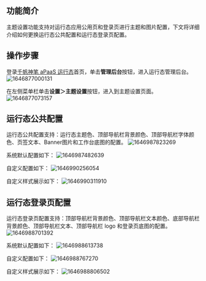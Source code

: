 ## 功能简介

主题设置功能支持对运行态应用公用页和登录页进行主题和图片配置，下文将详细介绍如何更换运行态公共配置和运行态登录页配置。

## 操作步骤

登录[千帆神笔 aPaaS 运行态](https://apaas.weworkpro.tencent-cloud.com/1478205356919349334/main/)首页，单击**管理后台**按钮，进入运行态管理后台。
![1646877000131](https://qcloudimg.tencent-cloud.cn/raw/ebcf3114b445e4a86a6044842d633e1b.png)

在左侧菜单栏单击**设置＞主题设置**按钮，进入到主题设置页面。
![1646877073157](https://qcloudimg.tencent-cloud.cn/raw/f6d96021e5f83f490b7ad24a61cc2268.png)

## 运行态公共配置

运行态公共配置支持：运行态主题色、顶部导航栏背景颜色、顶部导航栏字体颜色、页签文本、Banner图片和工作台底图的配置。
![1646987823269](https://qcloudimg.tencent-cloud.cn/raw/92004fb105297033cf7844d17133c43b.png)

系统默认配置如下：
![1646987482639](https://qcloudimg.tencent-cloud.cn/raw/8b3ad526b33a1108de940d05baf56b63.png)

自定义配置如下：
![1646990256054](https://qcloudimg.tencent-cloud.cn/raw/68089496508d292948ae98762ad629de.png)

自定义样式展示如下：
![1646990311910](https://qcloudimg.tencent-cloud.cn/raw/ec299d85465b69bc12b99b882d168809.png)

## 运行态登录页配置

运行态登录页配置支持：顶部导航栏背景颜色、顶部导航栏文本颜色、底部导航栏背景颜色、顶部导航栏文本、顶部导航栏 logo 和登录页底图的配置。
![1646988701392](https://qcloudimg.tencent-cloud.cn/raw/ad330264a67037eadb129fd47b2efe43.png)

系统默认配置如下：
![1646988613738](https://qcloudimg.tencent-cloud.cn/raw/8a154c6232161752f37a13a98c712fc6.png)

自定义配置如下：
![1646988767270](https://qcloudimg.tencent-cloud.cn/raw/2ace990eff64b54a88496ed0c6351121.png)

自定义样式展示如下：
![1646988806502](https://qcloudimg.tencent-cloud.cn/raw/88ac3b34b33b883161d695290565f800.png)

